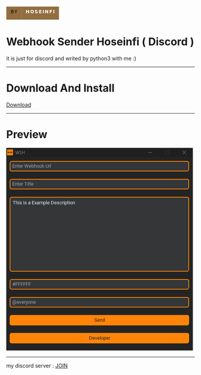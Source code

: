 [![By Hoseinfi](https://github.com/Hoseinfi/Hoseinfi/blob/main/by-hoseinfi.png)](https://github.com/Hoseinfi)

# Webhook Sender Hoseinfi ( Discord )
it is just for discord and writed by python3 with me :)
___
# Download And Install
[Download](https://mega.nz/file/Zv0nUR7Z#i7M3MNQ3YtppF3dxHVnmPU69zKqTyuwNWBfvJe0T-K0)
___
# Preview
![Preview](https://github.com/Hoseinfi/Webhook-Sender-Hoseinfi/blob/main/img.png)
___
my discord server : [JOIN](https://discord.gg/tckXBhv3Rw)
